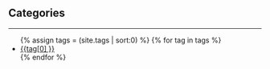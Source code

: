 <div class="category">
  <h2>Categories</h2>
  <hr>
  <ul class="sideBarTags">
    {% assign tags = (site.tags | sort:0) %}
    {% for tag in tags %}
    <li>
      <a href="{{ site.baseurl}}/tag/{{ tag[0] }}" data-toggle="tooltip" data-placement="right" title="{{ tag[1].size }}">
        <span>{{tag[0] }}</span></a></li>
    {% endfor %}
  </ul>
</div>